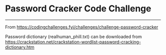 # Password Cracker Code Challenge

---

From https://codingchallenges.fyi/challenges/challenge-password-cracker

Password dictionary (realhuman_phill.txt) can be downloaded from https://crackstation.net/crackstation-wordlist-password-cracking-dictionary.htm
